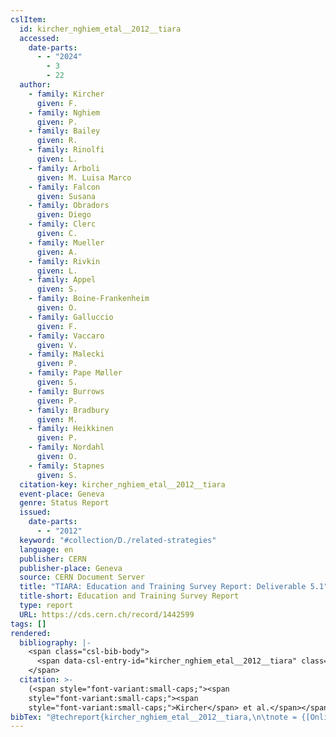 ```yaml
---
cslItem:
  id: kircher_nghiem_etal__2012__tiara
  accessed:
    date-parts:
      - - "2024"
        - 3
        - 22
  author:
    - family: Kircher
      given: F.
    - family: Nghiem
      given: P.
    - family: Bailey
      given: R.
    - family: Rinolfi
      given: L.
    - family: Arboli
      given: M. Luisa Marco
    - family: Falcon
      given: Susana
    - family: Obradors
      given: Diego
    - family: Clerc
      given: C.
    - family: Mueller
      given: A.
    - family: Rivkin
      given: L.
    - family: Appel
      given: S.
    - family: Boine-Frankenheim
      given: O.
    - family: Galluccio
      given: F.
    - family: Vaccaro
      given: V.
    - family: Malecki
      given: P.
    - family: Pape Møller
      given: S.
    - family: Burrows
      given: P.
    - family: Bradbury
      given: M.
    - family: Heikkinen
      given: P.
    - family: Nordahl
      given: O.
    - family: Stapnes
      given: S.
  citation-key: kircher_nghiem_etal__2012__tiara
  event-place: Geneva
  genre: Status Report
  issued:
    date-parts:
      - - "2012"
  keyword: "#collection/D./related-strategies"
  language: en
  publisher: CERN
  publisher-place: Geneva
  source: CERN Document Server
  title: "TIARA: Education and Training Survey Report: Deliverable 5.1"
  title-short: Education and Training Survey Report
  type: report
  URL: https://cds.cern.ch/record/1442599
tags: []
rendered:
  bibliography: |-
    <span class="csl-bib-body">
      <span data-csl-entry-id="kircher_nghiem_etal__2012__tiara" class="csl-entry"><span class='author-bib'>Kircher, Nghiem, P., Bailey, R., Rinolfi, L., Arboli, M. L. M., Falcon, S., Obradors, D., Clerc, C., Mueller, A., Rivkin, L., Appel, S., Boine-Frankenheim, O., Galluccio, F., Vaccaro, V., Malecki, P., Pape Møller, S., Burrows, P., Bradbury, M., Heikkinen, P., … Stapnes, S.</span>. <span class='date-bib'>(2012)</span>. <span class='title'><i><b><span style="font-style:normal;">TIARA: Education and Training Survey Report: Deliverable 5.1</span></b></i></span> [Status Report]. CERN. <span class='URL'><a href='https://cds.cern.ch/record/1442599'>LINK</a></span></span>
    </span>
  citation: >-
    (<span style="font-variant:small-caps;"><span
    style="font-variant:small-caps;"><span
    style="font-variant:small-caps;">Kircher</span> et al.</span></span>, 2012)
bibTex: "@techreport{kircher_nghiem_etal__2012__tiara,\n\tnote = {[Online; accessed 2024-03-22]},\n\taddress = {Geneva},\n\tauthor = {Kircher, F. and Nghiem, P. and Bailey, R. and Rinolfi, L. and Arboli, M. Luisa Marco and Falcon, Susana and Obradors, Diego and Clerc, C. and Mueller, A. and Rivkin, L. and Appel, S. and Boine-Frankenheim, O. and Galluccio, F. and Vaccaro, V. and Malecki, P. and Pape M\\o{}ller, S. and Burrows, P. and Bradbury, M. and Heikkinen, P. and Nordahl, O. and Stapnes, S.},\n\tyear = {2012},\n\tinstitution = {CERN},\n\ttitle = {TIARA: Education and {Training} {Survey} {Report}: Deliverable 5.1},\n\ttype = {Status {Report}},\n}\n\n"
---
```

